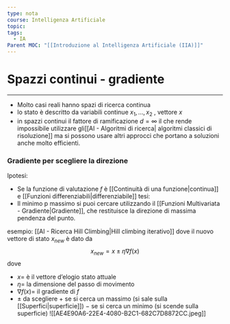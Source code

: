 ```yaml
---
type: nota
course: Intelligenza Artificiale
topic: 
tags:
  - IA
Parent MOC: "[[Introduzione al Intelligenza Artificiale (IIA)]]"
---
```


# Spazzi continui - gradiente
---
- Molto casi reali hanno spazi di ricerca continua
-  lo stato è descritto  da variabili continue $x_1,\dots,x_2$ , vettore $x$
- in spazzi continui il fattore di ramificazione $d= \infty$ il che rende impossibile utilizzare gli[[AI - Algoritmi di ricerca| algoritmi classici di risoluzione]] ma si possono usare altri approcci che portano a soluzioni anche molto efficienti.

### Gradiente per scegliere la direzione
Ipotesi:
- Se la  funzione di valutazione $f$ è [[Continuità di una funzione|continua]] e [[Funzioni differenziabili|differenziabile]] 
tesi:
- Il minimo p massimo si puoi cercare utilizzando il [[Funzioni Multivariata - Gradiente|Gradiente]], che restituisce la direzione di massima pendenza del punto.

esempio:
[[AI - Ricerca Hill Climbing|Hill climbing iterativo]] dove  il nuovo vettore di stato $x_{new}$
è dato da $$x_{new}=x \pm \eta\nabla f(x)$$
dove 
- $x =$ è il vettore d’elogio stato attuale
- $\eta=$ la dimensione del passo di movimento
- $\nabla f(x)=$ il gradiente di $f$
- $\pm$ da scegliere $+$ se si cerca un massimo (si sale sulla [[Superfici|superficie]]) $-$ se si cerca un minimo (si scende sulla superficie)
![[AE4E90A6-22E4-4080-B2C1-682C7D8872CC.jpeg]]




